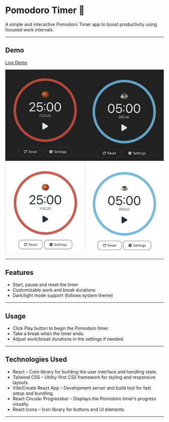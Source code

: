 # Pomodoro Timer 🍅

A simple and interactive Pomodoro Timer app to boost productivity using focused work intervals.

---

## Demo

[Live Demo](https://viviantangdev.github.io/pomodoro/)

![Pomodoro Screenshot](./pomodoro_image.jpg)


---

## Features

- Start, pause and reset the timer
- Customizable work and break durations
- Dark/light mode support (follows system theme)
---

## Usage

- Click Play button to begin the Pomodoro timer.
- Take a break when the timer ends.
- Adjust work/break durations in the settings if needed.
---

## Technologies Used

- React – Core library for building the user interface and handling state. 
- Tailwind CSS – Utility-first CSS framework for styling and responsive layouts. 
- Vite/Create React App – Development server and build tool for fast setup and bundling.  
- React Circular Progressbar – Displays the Pomodoro timer’s progress visually.  
- React Icons – Icon library for buttons and UI elements.
---